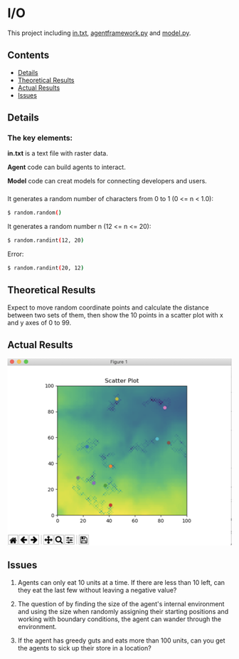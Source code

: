 # I/O

This project including [in.txt](https://github.com/hahatori/IO/blob/master/in.txt), [agentframework.py](https://github.com/hahatori/IO/blob/master/agentframework.py) and [model.py](https://github.com/hahatori/IO/blob/master/model.py).

## Contents

- [Details](#details)
- [Theoretical Results](#theoretical_result)
- [Actual Results](#actual_result)
- [Issues](#issues)

## Details

### The key elements:

**in.txt** is a text file with raster data.

**Agent** code can build agents to interact.

**Model** code can creat models for connecting developers and users.

### 

It generates a random number of characters from 0 to 1 (0 <= n < 1.0):

```sh
$ random.random()
```

It generates a random number n (12 <= n <= 20):

```sh
$ random.randint(12, 20)
```

Error:

```sh
$ random.randint(20, 12)
```

## Theoretical Results

Expect to move random coordinate points and calculate the distance between two sets of them, then show the 10 points in a scatter plot with x and y axes of 0 to 99. 

## Actual Results

![Scatter Dots Plot](https://github.com/hahatori/Python_Assignment1/blob/master/IO.png)

## Issues

1. Agents can only eat 10 units at a time. If there are less than 10 left, can they eat the last few without leaving a negative value?

2. The question of by finding the size of the agent's internal environment and using the size when randomly assigning their starting positions and working with boundary conditions, the agent can wander through the environment.

3. If the agent has greedy guts and eats more than 100 units, can you get the agents to sick up their store in a location?



